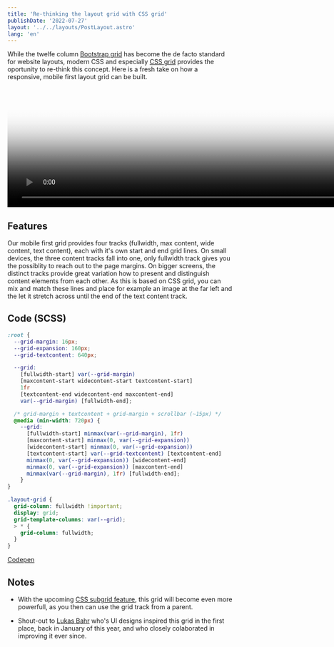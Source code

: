 ```yaml
---
title: 'Re-thinking the layout grid with CSS grid'
publishDate: '2022-07-27'
layout: '../../layouts/PostLayout.astro'
lang: 'en'
---
```


While the twelfe column [Bootstrap grid](https://getbootstrap.com/docs/5.0/layout/grid/) has become the de facto standard for website layouts, modern CSS and especially [CSS grid](https://web.dev/learn/css/grid/) provides the oportunity to re-think this concept. Here is a fresh take on how a responsive, mobile first layout grid can be built.

<video class="video" src="/assets/images/layout-grid-responsive.mp4" poster="/assets/images/layout-grid-responsive-poster.jpg" width="1920" height="270" autoplay loop controls muted></video>

## Features
Our mobile first grid provides four tracks (fullwidth, max content, wide content, text content), each with it's own start and end grid lines. On small devices, the three content tracks fall into one, only fullwidth track gives you the possiblity to reach out to the page margins. On bigger screens, the distinct tracks provide great variation how to present and distinguish content elements from each other. As this is based on CSS grid, you can mix and match these lines and place for example an image at the far left and the let it stretch across until the end of the text content track.

## Code (SCSS)
```scss
:root {
  --grid-margin: 16px;
  --grid-expansion: 160px;
  --grid-textcontent: 640px;

  --grid:
    [fullwidth-start] var(--grid-margin)
    [maxcontent-start widecontent-start textcontent-start]
    1fr
    [textcontent-end widecontent-end maxcontent-end]
    var(--grid-margin) [fullwidth-end];

  /* grid-margin + textcontent + grid-margin + scrollbar (~15px) */
  @media (min-width: 720px) {
    --grid:
      [fullwidth-start] minmax(var(--grid-margin), 1fr)
      [maxcontent-start] minmax(0, var(--grid-expansion))
      [widecontent-start] minmax(0, var(--grid-expansion))
      [textcontent-start] var(--grid-textcontent) [textcontent-end]
      minmax(0, var(--grid-expansion)) [widecontent-end]
      minmax(0, var(--grid-expansion)) [maxcontent-end]
      minmax(var(--grid-margin), 1fr) [fullwidth-end];
	}
}

.layout-grid {
  grid-column: fullwidth !important;
  display: grid;
  grid-template-columns: var(--grid);
  > * {
    grid-column: fullwidth;
  }
}
```
<p><a href="https://codepen.io/fgeierst/pen/OJQOeaR" >Codepen</a></p>

## Notes

- With the upcoming [CSS subgrid feature]([https://](https://caniuse.com/css-subgrid)), this grid will become even more powerfull, as you then can use the grid track from a parent.

- Shout-out to [Lukas Bahr](https://www.lukas-bahr.de/)  who's UI designs inspired this grid in the first place, back in January of this year, and who closely colaborated in improving it ever since.

